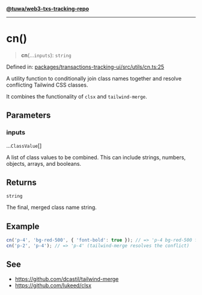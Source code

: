 [**@tuwa/web3-txs-tracking-repo**](../../../README.md)

***

# cn()

> **cn**(...`inputs`): `string`

Defined in: [packages/transactions-tracking-ui/src/utils/cn.ts:25](https://github.com/TuwaIO/web3-transactions-tracking/blob/29463b139f3cc0ab8a7212190f71db95208ba6cc/packages/transactions-tracking-ui/src/utils/cn.ts#L25)

A utility function to conditionally join class names together and resolve
conflicting Tailwind CSS classes.

It combines the functionality of `clsx` and `tailwind-merge`.

## Parameters

### inputs

...`ClassValue`[]

A list of class values to be combined.
This can include strings, numbers, objects, arrays, and booleans.

## Returns

`string`

The final, merged class name string.

## Example

```ts
cn('p-4', 'bg-red-500', { 'font-bold': true }); // => 'p-4 bg-red-500 font-bold'
cn('p-2', 'p-4'); // => 'p-4' (tailwind-merge resolves the conflict)
```

## See

 - https://github.com/dcastil/tailwind-merge
 - https://github.com/lukeed/clsx
